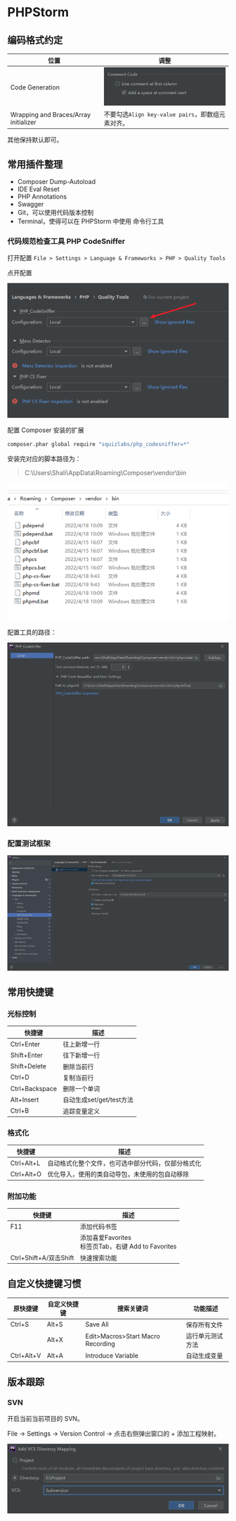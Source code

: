# PHPStorm


## 编码格式约定

| 位置                                  | 调整                                                         |
| ------------------------------------- | ------------------------------------------------------------ |
| Code Generation                       | ![image-20220823142223251](./images/image-20220823142223251.png) |
| Wrapping and Braces/Array initializer | 不要勾选`Align key-value pairs`，即数组元素对齐。            |

其他保持默认即可。

## 常用插件整理

- Composer Dump-Autoload
- IDE Eval Reset
- PHP Annotations
- Swagger
- Git，可以使用代码版本控制
- Terminal，使得可以在 PHPStorm 中使用 命令行工具

### 代码规范检查工具 PHP CodeSniffer

打开配置 `File > Settings > Language & Frameworks > PHP > Quality Tools`

点开配置

![image-20220818120916983](./images/image-20220818120916983.png)

配置 Composer 安装的扩展

```sh
composer.phar global require "squizlabs/php_codesniffer=*"
```

安装完对应的脚本路径为：

> C:\Users\Shali\AppData\Roaming\Composer\vendor\bin

![image-20220818144314961](./images/image-20220818144314961.png)

配置工具的路径：

![image-20220818121533844](./images/image-20220818121533844.png)

### 配置测试框架

![image-20220818121657473](./images/image-20220818121657473.png)

## 常用快捷键

### 光标控制

| 快捷键         | 描述                     |
| -------------- | ------------------------ |
| Ctrl+Enter     | 往上新增一行             |
| Shift+Enter    | 往下新增一行             |
| Shift+Delete   | 删除当前行               |
| Ctrl+D         | 复制当前行               |
| Ctrl+Backspace | 删除一个单词             |
| Alt+Insert     | 自动生成set/get/test方法 |
| Ctrl+B         | 追踪变量定义             |

### 格式化

| 快捷键     | 描述                                               |
| ---------- | -------------------------------------------------- |
| Ctrl+Alt+L | 自动格式化整个文件，也可选中部分代码，仅部分格式化 |
| Ctrl+Alt+O | 优化导入，使用的类自动导包，未使用的包自动移除     |

### 附加功能

| 快捷键                 | 描述                                                   |
| ---------------------- | ------------------------------------------------------ |
| F11                    | 添加代码书签                                           |
|                        | 添加喜爱Favorites<br/>标签页Tab，右键 Add to Favorites |
| Ctrl+Shift+A/双击Shift | 快速搜索功能                                           |

## 自定义快捷键习惯

| 原快捷键   | 自定义快捷键 | 搜索关键词                        | 功能描述         |
| ---------- | ------------ | --------------------------------- | ---------------- |
| Ctrl+S     | Alt+S        | Save All                          | 保存所有文件     |
|            | Alt+X        | Edit>Macros>Start Macro Recording | 运行单元测试方法 |
| Ctrl+Alt+V | Alt+A        | Introduce Variable                | 自动生成变量     |

## 版本跟踪

### SVN

开启当前当前项目的 SVN。

File -> Settings -> Version Control -> 点击右侧弹出窗口的 + 添加工程映射。

![image-20220920114022125](./images/image-20220920114022125.png)

